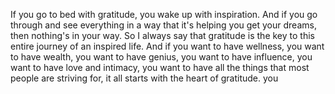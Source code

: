  If you go to bed with gratitude, you wake up with inspiration. And if you go through and see everything in a way that it's helping you get your dreams, then nothing's in your way. So I always say that gratitude is the key to this entire journey of an inspired life. And if you want to have wellness, you want to have wealth, you want to have genius, you want to have influence, you want to have love and intimacy, you want to have all the things that most people are striving for, it all starts with the heart of gratitude. you
